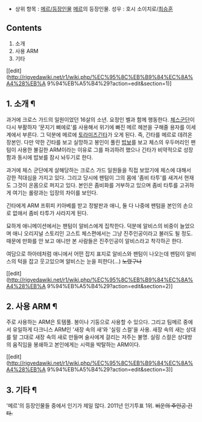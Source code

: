   * 상위 항목 : [메르/등장인물](%EB%A9%94%EB%A5%B4/%EB%93%B1%EC%9E%A5%EC%9D%B8%EB%AC%BC.md)
[메르](%EB%A9%94%EB%A5%B4.md)의 등장인물. 성우 : 호시
소이치로/[최승훈](%EC%B5%9C%EC%8A%B9%ED%9B%88.md)  

## Contents

    

1. 소개 
2. 사용 ARM 
3. 기타 

[[edit](http://rigvedawiki.net/r1/wiki.php/%EC%95%8C%EB%B9%84%EC%8A%A4%28%EB%A
9%94%EB%A5%B4%29?action=edit&section=1)]

## 1. 소개 ¶

과거에 크로스 가드의 일원이었던 16살의 소년. 요정인 벨과 함께 행동한다. [체스군단](%EC%B2%B4%EC%8A%A4%20%EA%B5%B0%EB%8B%A8.md)이 다시 부활하자 '문지기 삐에로'를 사용해서
위기에 빠진 메르 헤븐을 구해줄 용자를 이세계에서 부른다. 그 덕분에 메르에 [토라미즈긴타](%ED%86%A0%EB%9D%BC%EB%AF%B8%EC%A6%88%20%EA%B8%B4%ED%83%80.md)가 오게 된다.
즉, 긴타를 메르로 데려온 장본인. 다만 약한 긴타를 보고 실망하고 봉인이 풀린 [밥보](%EB%B0%A5%EB%B3%B4.md)를
보고 체스의 우두머리인 팬텀이 사용한 불길한 ARM이라는 이유로 그를 파괴하려 했으나 긴타가 비약적으로 성장함과 동시에 밥보를 잠시 놔두기로
한다.

  

과거에 체스 군단에게 살해당하는 크로스 가드 일원들을 직접 보았기에 체스에 대해서 강한 적대심을 가지고 있다. 그리고 당시에 팬텀이 그의
몸에 '좀비 타투'를 새겨서 현재도 그것이 온몸으로 퍼지고 있다. 본인은 좀비화를 거부하고 있으며 좀비 타투를 고귀하게 여기는 롤랑과는
입장의 차이를 보인다.

  

긴타에게 ARM 프뤼피 키아베를 받고 정발판과 애니, 둘 다 나중에 팬텀을 본인의 손으로 없애서 좀비 타투가 사라지게 된다.

  

묘하게 애니메이션에서는 팬텀이 알비스에게 집착한다. 덕분에 알비스의 비중이 늘었으며 애니 오리지널 스토리인 고스트 체스편에서는 그냥
진주인공이라고 불러도 될 정도. 때문에 만화를 안 보고 애니만 본 사람들은 진주인공이 알비스라고 착각하곤 한다.

  

여담으로 하아테처럼 애니에서 어떤 잡지 표지로 알비스와 팬텀이 나오는데 팬텀이 알비스의 턱을 잡고 웃고있으며 알비스는 눈을 피한다(...)
<del>노렸구나</del>

[[edit](http://rigvedawiki.net/r1/wiki.php/%EC%95%8C%EB%B9%84%EC%8A%A4%28%EB%A
9%94%EB%A5%B4%29?action=edit&section=2)]

## 2. 사용 ARM ¶

주로 사용하는 ARM은 토템풀. 봉이나 기둥으로 사용할 수 있으다. 그리고 팀메르 중에서 유일하게 다크니스 ARM인 '새장 속의 새'와
'실링 스컬'을 사용. 새장 속의 새는 상대를 말 그대로 새장 속의 새로 만들며 술사에게 걸리는 저주는 불명. 실링 스컬은 상대방의 움직임을
봉쇄하고 본인에게는 시력을 박탈하는 ARM이다.

  

[[edit](http://rigvedawiki.net/r1/wiki.php/%EC%95%8C%EB%B9%84%EC%8A%A4%28%EB%A
9%94%EB%A5%B4%29?action=edit&section=3)]

## 3. 기타 ¶

'메르'의 등장인물들 중에서 인기가 제일 많다. 2011년 인기투표 1위. <del>비운의 주인공 긴타.</del>


